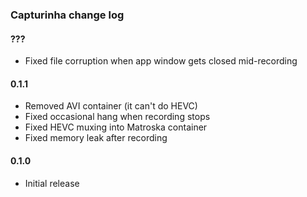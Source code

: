 ### Capturinha change log

#### ??? 
* Fixed file corruption when app window gets closed mid-recording

#### 0.1.1
* Removed AVI container (it can't do HEVC)
* Fixed occasional hang when recording stops
* Fixed HEVC muxing into Matroska container
* Fixed memory leak after recording

#### 0.1.0
* Initial release

